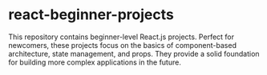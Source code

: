 # react-beginner-projects
This repository contains beginner-level React.js projects. Perfect for newcomers, these projects focus on the basics of component-based architecture, state management, and props. They provide a solid foundation for building more complex applications in the future.
